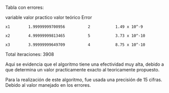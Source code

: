 
Tabla con errores:

 variable      valor practico      valor teórico       Error
 
    x1        1.99999999700956          2           1.49 x 10^-9
    
    x2        4.99999999813465          5           3.73 x 10^-10
    
    x3        3.99999999649709          4           8.75 x 10^-10

Total iteraciones: 3908

Aqui se evidencia que el algoritmo tiene una efectividad muy alta, debido a que determina un valor practicamente exacto al teoricamente
propuesto.

Para la realización de este algoritmo, fue usada una precisión de 15 cifras. Debido al valor manejado en los errores.
